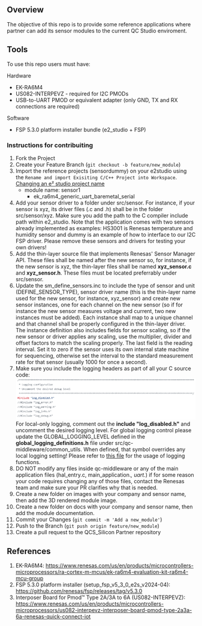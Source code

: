 ## Overview
The objective of this repo is to provide some reference applications where partner can add its sensor modules to the current QC Studio enviroment.

## Tools
To use this repo users must have:

Hardware
* EK-RA6M4
* US082-INTERPEVZ - required for I2C PMODs
* USB-to-UART PMOD or equivalent adapter (only GND, TX and RX connections are required)

Software
* FSP 5.3.0 platform installer bundle (e2_studio + FSP)

### Instructions for contribuiting
1. Fork the Project
2. Create your Feature Branch (`git checkout -b feature/new_module`)
3. Import the reference projects (sensordummy) on your e2studio using the `Rename and import Exisiting C/C++ Project into Workspace`.
[Changing an e² studio project name](https://en-support.renesas.com/knowledgeBase/21225277#:~:text=On%20the%20project%20import%20wizard,name%20in%20the%20current%20workspace.)
    * module name: sensor1
        * ek_ra6m4_generic_uart_baremetal_serial
4. Add your sensor driver to a folder under src/sensor. For instance, if your sensor is xyz, its driver files (.c and .h) shall be
in the folder src/sensor/xyz. Make sure you add the path to the C compiler include path within e2_studio. Note that the application comes
with two sensors already implemented as examples: HS3001 is Renesas temperature and humidity sensor and dummy is an example of how to interface
to our I2C FSP driver. Please remove these sensors and drivers for testing your own drivers!
5. Add the thin-layer source file that implements Renesas' Sensor Manager API. These files shall be named after the new sensor so, for instance,
if the new sensor is xyz, the thin-layer files shall be named **xyz_sensor.c** and **xyz_sensor.h**. These files must be located preferrably
under src/sensor.
6. Update the sm_define_sensors.inc to include the type of sensor and unit (DEFINE_SENSOR_TYPE), sensor driver name (this is the thin-layer name
used for the new sensor, for instance, xyz_sensor) and create new sensor instances, one for each channel on the new sensor (so if for instance
the new sensor measures voltage and current, two new instances must be added). Each instance shall map to a unique channel and that channel
shall be properly configured in the thin-layer driver. The instance definition also includes fields for sensor scaling, so if the new sensor or
driver applies any scaling, use the multiplier, divider and offset factors to match the scaling properly. The last field is the reading interval.
Set it to zero if the sensor uses its own internal state machine for sequencing, otherwise set the interval to the standard measurement rate for
that sensor (usually 1000 for once a second).
7. Make sure you include the logging headers as part of all your C source code:
![Logging](/images/readme_data/logging.PNG)
For local-only logging, comment out the **include "log_disabled.h"** and uncomment the desired logging level. For global logging control please
update the GLOBAL_LOGGING_LEVEL defined in the **global_logging_definitions.h** file under src/qc-middleware/common_utils. When defined, that
symbol overrides any local logging setting!
Please refer to [this file](https://github.com/fabiorenesas/QCS_Silicon_Partners/blob/feature/sm/applications/ek_ra6m4_generic_uart_baremetal_serial/src/qc-middleware/common_utils/logger.h#L16) for the usage of logging functions.
8. DO NOT modify any files inside qc-middleware or any of the main application files (hal_entry.c, main_application.*, uart.*) if for some reason
your code requires changing any of those files, contact the Renesas team and make sure your PR clarifies why that is needed.
9. Create a new folder on images with your company and sensor name, then add the 3D rendered module image.
10. Create a new folder on docs with your company and sensor name, then add the module documentation.
11. Commit your Changes (`git commit -m 'Add a new_module'`)
12. Push to the Branch (`git push origin feature/new_module`)
13. Create a pull request to the QCS_Silicon Partner repository

## References
1. EK-RA6M4: https://www.renesas.com/us/en/products/microcontrollers-microprocessors/ra-cortex-m-mcus/ek-ra6m4-evaluation-kit-ra6m4-mcu-group
2. FSP 5.3.0 platform installer (setup_fsp_v5_3_0_e2s_v2024-04): https://github.com/renesas/fsp/releases/tag/v5.3.0
3. Interposer Board for Pmod™ Type 2A/3A to 6A (US082-INTERPEVZ): https://www.renesas.com/us/en/products/microcontrollers-microprocessors/us082-interpevz-interposer-board-pmod-type-2a3a-6a-renesas-quick-connect-iot
